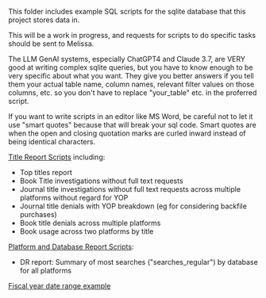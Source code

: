 This folder includes example SQL scripts for the sqlite database that this project stores data in.

This will be a work in progress, and requests for scripts to do specific tasks should be sent to Melissa. 

The LLM GenAI systems, especially ChatGPT4 and Claude 3.7, are VERY good at writing complex sqlite queries, but you have to know enough to be very specific about what you want. They give you better answers if you tell them your actual table name, column names, relevant filter values on those columns, etc. so you don't have to replace "your_table" etc. in the proferred script.

If you want to write scripts in an editor like MS Word, be careful not to let it use "smart quotes" because that will break your sql code. Smart quotes are when the open and closing quotation marks are curled inward instead of being identical characters.

[Title Report Scripts](title-related-scripts.md) including:
- Top titles report
- Book Title investigations without full text requests
- Journal title investigations without full text requests across multiple platforms without regard for YOP
- Journal title denials with YOP breakdown (eg for considering backfile purchases)
- Book title denials across multiple platforms
- Book usage across two platforms by title

[Platform and Database Report Scripts](Platform_and_Database_Report_Scripts.md):
- DR report: Summary of most searches ("searches_regular") by database for all platforms

[Fiscal year date range example](fiscal_year.md)

